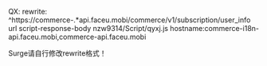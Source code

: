 QX:
    rewrite:
    ^https:\/\/commerce-.*api\.faceu\.mobi\/commerce\/v1\/subscription\/user_info url script-response-body nzw9314/Script/qyxj.js
    hostname:commerce-i18n-api.faceu.mobi,commerce-api.faceu.mobi


Surge请自行修改rewrite格式！